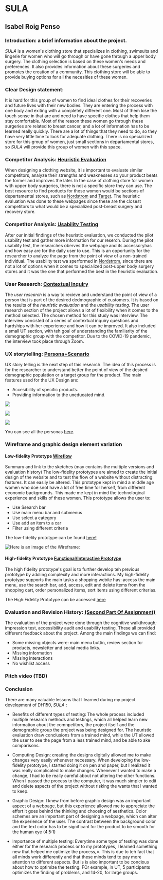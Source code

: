 # SULA
## Isabel Roig Penso


### Introduction: a brief information about the project. 
*SULA* is a women's clothing store that specializes in clothing, swimsuits and lingerie for women who will go through or have gone through a upper body surgery. The clothing selection is based on these women's needs and preferences. It also provides information about these surgeries and promotes the creation of a community. This clothing store will be able to provide buying options for all the necesities of these women.

### Clear Design statement: 
It is hard for this group of women to find ideal clothes for their recoveries and future lives with their new bodies. They are entering the process with one body and exiting with a completely different one. Most of them lose the touch sense in that are and need to have specific clothes that help them stay comfortable. Most of the reason these women go through these surgeries are related to breast cancer, and a lot of information has to be learned really quickly. There are a lot of things that they need to do, so they have very little time to look for adequate clothing. There is no specialized store for this group of women, just small sections in departamental stores, so *SULA* will provide this group of women with this space.


### Competitor Analysis: [Heuristic Evaluation](https://github.com/isabelroig/DH-150---Isabel-Roig-Penso/tree/main/Assignment01)

When designing a clothing website, it is important to evaluate similar competitors, analyze their strengths and weaknesses so your product beats the former and improves the later. In the case of clothing store for women with upper body surgeries, there is not a specific store they can use. The best resource to find products for these women would be sections of departamental stores, such as [Nordstrom](https://www.nordstrom.com/browse/women/clothing/underwear-lingerie/breast-prosthesis-program) and [Target](https://www.target.com/c/mastectomy-swimsuits-women-s-clothing/-/N-e5wla). The heuristic evaluation was done to these webpages since these are the closest competitors to what would be a specialized post-breast surgery and recovery store.


### Competitor Analysis: [Usability Testing](https://github.com/isabelroig/DH-150---Isabel-Roig-Penso/tree/main/Assignment02)
After our initial findings of the heuristic evaluation, we conducted the pilot usability test and gather more information for our reserch. During the pilot usability test, the researches oberves the webpage and its accessoryhas and how easy are for the daily user to use. This is an opportunity for the researcher to analyze the page from the point of view of a non-trained individual. The usability test wa sperformed in [Nordstrom](https://www.nordstrom.com/browse/women/clothing/underwear-lingerie/breast-prosthesis-program), since there are not a lot of options when it comes to specialized post-upper body surgery stores and it was the one that performed the best in the heuristic evaluation. 


### User Research: [Contextual Inquiry](https://github.com/isabelroig/DH-150---Isabel-Roig-Penso/tree/main/Assignment04)
The *user research* is a way to recieve and understand the point of view of a person that is part of the desired dedmographic of customers. It is based on the results of the *heuristic evaluation* and the *usability testing*. The user research section of the project allows a lot of flexibility when it comes to the method selected. The chosen method for this study was interview. The interview consisted of a series of contextual inquiry questions and hardships with her experience and how it can be improved. It also included a small UT section, with teh goal of understanding the familiarity of the demographic group with the competitor. Due to the COVID-19 pandemic, the interview took place through Zoom.

### UX storytelling: [Persona+Scenario](https://github.com/isabelroig/DH-150---Isabel-Roig-Penso/tree/main/Assignment05)
UX story telling is the next step of this research. The idea of this process is for the researcher to understand better the point of view of the desired demographic population or a target group for the product. The main features used for the UX Design are:
- Accesibility of specific products.
- Providing information to the uneducated mind.

![](https://github.com/isabelroig/DH-150---Isabel-Roig-Penso/blob/main/Assignment05/Persona%201.png)

![](https://github.com/isabelroig/DH-150---Isabel-Roig-Penso/blob/main/Assignment05/Persona%202.png)

![](https://github.com/isabelroig/DH-150---Isabel-Roig-Penso/blob/main/Assignment05/Persona%203.png)

You can see all the personas [here](https://github.com/isabelroig/DH-150---Isabel-Roig-Penso/tree/main/Assignment05).


### Wireframe and graphic design element variation

#### Low-fidelity Prototype [Wireflow](https://github.com/isabelroig/DH-150---Isabel-Roig-Penso/tree/main/Assignment06)
Summary and link to the sketches (may contains the multiple versions and evaluation history)
The low-fidelity prototypes are aimed to create the initial design of the website and to test the flow of a website without distracting features. It can easily be altered. This prototype kept in mind a middle age women who doe snot have a lot of free time for herself, from different economic backgrounds. This made me kept in mind the technological experience and skills of these women. This prototype allows the user to: 

- Use Ssearch bar 
- Use main menu bar and submenus
- Use select a category
- Use add an item to a car
- Filter using different criteria

The low-fidelity prototype can be found [here!](https://freehand.invisionapp.com/freehand/document/N1dYUuXmA)

![Here is an image of the Wireframe:](https://github.com/isabelroig/DH-150---Isabel-Roig-Penso/blob/main/Assignment06/lfp1.png)


#### High-fidelity Prototype [Functional/Interactive Prototype](https://github.com/isabelroig/DH-150---Isabel-Roig-Penso/tree/main/Assignment07)
The high fidelity prototype's goal is to further develop teh previous prototype by addiing complexity and more interactions. My high-fidelity prototype supports the main tasks a shopping webite has: access the main menu, use the search bar, add, access, edit and delete items from the shopping cart, order personalized items, sort items using different criterias.

The High Fidelity Prototype can be accessed [here](https://xd.adobe.com/view/ef780be9-9973-4dfa-88fd-9e470c9ff6f4-ba2b/)


### Evaluation and Revision History: [(Second Part Of Assignment)](https://github.com/isabelroig/DH-150---Isabel-Roig-Penso/tree/main/Assignment07)

The evaluation of the project were done through the cognitive walkthrough; impression test, accessibility audit and usability testing. These all provided different feedback about the project. Among the main findings we can find:

- Some missing objects were: main menu buttin, review section for products, newsletter and social media links.
- Missing information
- Missing interactions
- No wishlist access

### Pitch video (TBD)

### Conclusion

There are many valuable lessons that I learned during my project development of DH150, *SULA* :

- Benefits of different types of testing: The whole process included multiple research methods and testings, which all helped learn new information about the comnpetitors, the project itself and the demographic group the project was being designed for. The heuristic evaluation draw conclusions from a trained mind, while the UT allowed the user to see the page from a less trained mind, and be able to ake comparisons.

- Computing Design: creating the designs digitally allowed me to make changes very easily whenever necessary. When developing the low-fidelity prototype, I started doing it on pen and paper, but I realized it was really complicated to make changes. Whenever I wanted to make a change, I had to be really careful about not altering the other functions. When I passed the process to the computer, it was much simpler to edit and delete aspects of the project without risking the wants that I wanted to keep.

- Graphic Design: I knew from before graphic design was an important aspect of a webpage, but this experience allowed me to appreciate the effort it goes behind the thinking and choosing of aesthetics. Color schemes are an important part of designing a webpage, which can alter the experience of the user. The contrast between the background color and the text color has to be significant for the product to be smooth for the human eye (4.5:1)

- Importance of multiple testing: Everytime some type of testing was done either for the research process or to my prototypes, I learned something new that helped me optimize the process,=. This is due to teh fact that all minds work differently and that these minds tend to pay more attention to different aspects. But is is also important to be concious about how to optimize the testing. FOr example, in UT, 5 participants optimizes the finding of problems, and 14-20, for large groups.




